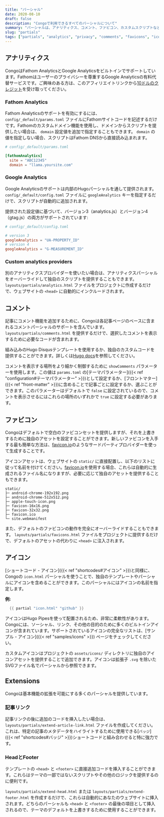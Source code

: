 ```yaml
---
title: "パーシャル"
date: 2020-08-10
draft: false
description: "Congoで利用できるすべてのパーシャルについて"
summary: "パーシャルは、アナリティクス、コメント、ファビコン、カスタムスクリプトなどの特別な機能をテーマに追加するために使用されます。"
slug: "partials"
tags: ["partials", "analytics", "privacy", "comments", "favicons", "icon", "docs"]
---
```


## アナリティクス

CongoはFathom AnalyticsとGoogle Analyticsをビルトインでサポートしています。Fathomはユーザーのプライバシーを尊重するGoogle Analyticsの有料代替サービスです。ご興味のある方は、このアフィリエイトリンクから[10ドルのクレジット](https://usefathom.com/ref/RLAJSV)を受け取ってください。

### Fathom Analytics

Fathom Analyticsのサポートを有効にするには、 `config/_default/params.toml` ファイルにFathomサイトコードを記述するだけです。Fathomのカスタムドメイン機能を使用し、ドメインからスクリプトを提供したい場合は、 `domain` 設定値を追加で指定することもできます。 `domain` の値を指定しない場合、スクリプトはFathom DNSから直接読み込まれます。

```toml
# config/_default/params.toml

[fathomAnalytics]
  site = "ABC12345"
  domain = "llama.yoursite.com"
```

### Google Analytics

Google Analyticsのサポートは内部のHugoパーシャルを通して提供されます。 `config/_default/config.toml` ファイルに `googleAnalytics` キーを指定するだけで、スクリプトが自動的に追加されます。

提供された設定値に基づいて、バージョン3（analytics.js）とバージョン4（gtag.js）の両方がサポートされています:

```toml
# config/_default/config.toml

# version 3
googleAnalytics = "UA-PROPERTY_ID"
# version 4
googleAnalytics = "G-MEASUREMENT_ID"
```

### Custom analytics providers

別のアナリティクスプロバイダーを使いたい場合は、アナリティクスパーシャルをオーバーライドして独自のスクリプトを提供することもできます。 `layouts/partials/analytics.html` ファイルをプロジェクトに作成するだけで、ウェブサイトの `<head>` に自動的にインクルードされます。

## コメント

記事にコメント機能を追加するために、Congoは各記事ページのベースに含まれるコメントパーシャルのサポートを含んでいます。 `layouts/partials/comments.html` を提供するだけで、選択したコメントを表示するために必要なコードが含まれます。

組み込みのHugo Disqusテンプレートを使用するか、独自のカスタムコードを提供することができます。詳しくは[Hugo docs](https://gohugo.io/content-management/comments/)を参照してください。

コメントを表示する場所をより細かく制御するために `showComments` パラメーターを使用します。この値は `params.toml` の[テーマパラメーター]({{< ref "configuration#テーマパラメーター" >}})として設定するか、[フロントマター]({{< ref "front-matter" >}})に含めることで記事ごとに設定するか、選ぶことができます。このパラメーターはデフォルトで `false` に設定されているので、コメントを表示させるにはこれらの場所のいずれかで `true` に設定する必要があります。

## ファビコン

Congoはデフォルトで空白のファビコンセットを提供しますが、それを上書きするために独自のアセットを設定することができます。新しいファビコンを入手する最も簡単な方法は、[favicon.io](https://favicon.io)のようなサードパーティプロバイダーを使って生成することです。

アイコンアセットは、ウェブサイトの `static/` に直接配置し、以下のリストに従って名前を付けてください。[favicon.io](https://favicon.io)を使用する場合、これらは自動的に生成されるファイル名になりますが、必要に応じて独自のアセットを提供することもできます。

```shell
static/
├─ android-chrome-192x192.png
├─ android-chrome-512x512.png
├─ apple-touch-icon.png
├─ favicon-16x16.png
├─ favicon-32x32.png
├─ favicon.ico
└─ site.webmanifest
```

また、デフォルトのファビコンの動作を完全にオーバーライドすることもできます。 `layouts/partials/favicons.html` ファイルをプロジェクトに提供するだけで、デフォルトのアセットの代わりに `<head>` に注入されます。

## アイコン

[ショートコード - アイコン]({{< ref "shortcodes#アイコン" >}})と同様に、Congoの `icon.html` パーシャルを使うことで、独自のテンプレートやパーシャルにアイコンを含めることができます。このパーシャルにはアイコンの名前を指定します。

**例:**

```go
  {{ partial "icon.html" "github" }}
```

アイコンはHugo Pipesを使って配置されるため、非常に柔軟性があります。Congoには、ソーシャル、リンク、その他の目的のために多くのビルトインアイコンが含まれています。サポートされているアイコンの完全なリストは、[サンプル - アイコン]({{< ref "samples/icons" >}}) ページをチェックしてください。

カスタムアイコンはプロジェクトの `assets/icons/` ディレクトリに独自のアイコンアセットを提供することで追加できます。アイコンは拡張子 `.svg` を除いたSVGファイル名でパーシャルから参照できます。

## Extensions

Congoは基本機能の拡張を可能にする多くのパーシャルを提供しています。

### 記事リンク

記事リンクの後に追加のコードを挿入したい場合は、 `layouts/partials/extend-article-link.html` ファイルを作成してください。これは、特定の記事のメタデータをハイライトするために使用できる[`バッジ`]({{< ref "shortcodes#バッジ" >}})ショートコードと組み合わせると特に強力です。

### HeadとFooter

テンプレートの `<head>` と `<footer>` に直接追加コードを挿入することができます。これらはテーマの一部ではないスクリプトやその他のロジックを提供するのに便利です。

`layouts/partials/extend-head.html` または `layouts/partials/extend-footer.html` を作成するだけで、これらは自動的にあなたのウェブサイトに挿入されます。どちらのパーシャルも `<head>` と `<footer>` の最後の項目として挿入されるので、テーマのデフォルトを上書きするために使用することができます。
